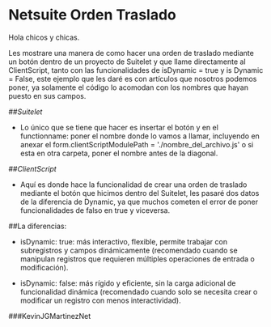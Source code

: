 # Netsuite Orden Traslado 
Hola chicos y chicas.



Les mostrare una manera de como hacer una orden de traslado mediante un botón dentro de un proyecto de Suitelet y que llame directamente al ClientScript, tanto con las funcionalidades de isDynamic = true y is Dynamic = False, este ejemplo que les daré es con artículos que nosotros podemos poner, ya solamente el código lo acomodan con los nombres que hayan puesto en sus campos.



##*Suitelet*

- Lo único que se tiene que hacer es insertar el botón y en el functionname: poner el nombre donde lo vamos a llamar, incluyendo en anexar el form.clientScriptModulePath = './nombre_del_archivo.js' o si esta en otra carpeta, poner el nombre antes de la diagonal.



##*ClientScript*

- Aquí es donde hace la funcionalidad de crear una orden de traslado mediante el botón que hicimos dentro del Suitelet, les pasaré dos datos de la diferencia de Dynamic, ya que muchos cometen el error de poner funcionalidades de falso en true y viceversa. 



##La diferencias:

* isDynamic: true: más interactivo, flexible, permite trabajar con subregistros y campos dinámicamente (recomendado cuando se manipulan registros que requieren múltiples operaciones de entrada o modificación).



* isDynamic: false: más rígido y eficiente, sin la carga adicional de funcionalidad dinámica (recomendado cuando solo se necesita crear o modificar un registro con menos interactividad).


###KevinJGMartinezNet
